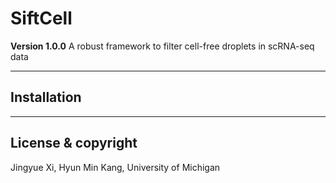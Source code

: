 # SiftCell
**Version 1.0.0**
A robust framework to filter cell-free droplets in scRNA-seq data

---

## Installation 

---

## License & copyright
Jingyue Xi, Hyun Min Kang, University of Michigan
